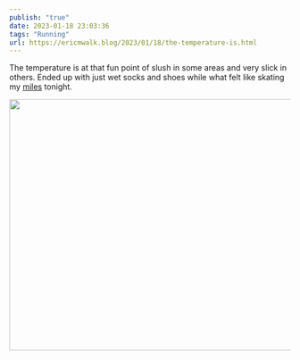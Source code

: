 ```yaml
---
publish: "true"
date: 2023-01-18 23:03:36
tags: "Running"
url: https://ericmwalk.blog/2023/01/18/the-temperature-is.html
---
```


The temperature is at that fun point of slush in some areas and very slick in others. Ended up with just wet socks and shoes while what felt like skating my [miles](http://www.strava.com/activities/8415576027) tonight.


<img src="uploads/2023/508fc7aab7.jpg" width="600" height="450" alt="">
